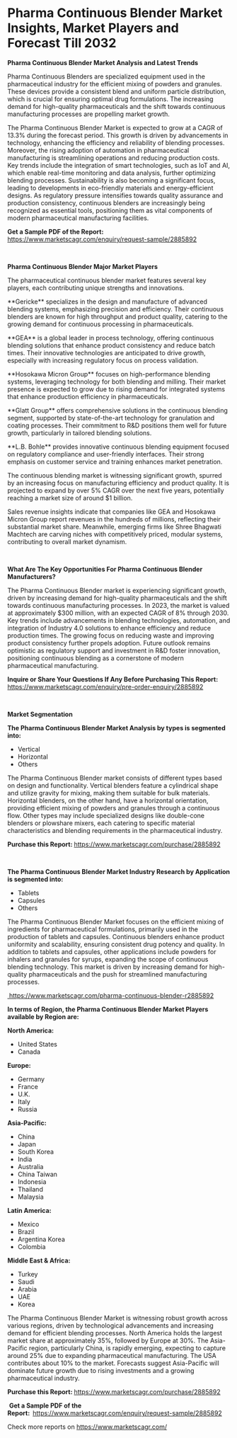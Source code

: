 <p><h1>Pharma Continuous Blender Market Insights, Market Players and Forecast Till 2032</h1></p><p><strong>Pharma Continuous Blender Market Analysis and Latest Trends</strong></p>
<p><p>Pharma Continuous Blenders are specialized equipment used in the pharmaceutical industry for the efficient mixing of powders and granules. These devices provide a consistent blend and uniform particle distribution, which is crucial for ensuring optimal drug formulations. The increasing demand for high-quality pharmaceuticals and the shift towards continuous manufacturing processes are propelling market growth.</p><p>The Pharma Continuous Blender Market is expected to grow at a CAGR of 13.3% during the forecast period. This growth is driven by advancements in technology, enhancing the efficiency and reliability of blending processes. Moreover, the rising adoption of automation in pharmaceutical manufacturing is streamlining operations and reducing production costs. Key trends include the integration of smart technologies, such as IoT and AI, which enable real-time monitoring and data analysis, further optimizing blending processes. Sustainability is also becoming a significant focus, leading to developments in eco-friendly materials and energy-efficient designs. As regulatory pressure intensifies towards quality assurance and production consistency, continuous blenders are increasingly being recognized as essential tools, positioning them as vital components of modern pharmaceutical manufacturing facilities.</p></p>
<p><strong>Get a Sample PDF of the Report:&nbsp;</strong> <a href="https://www.marketscagr.com/enquiry/request-sample/2885892?utm_campaign=3122&utm_medium=2&utm_source=Github&utm_content=ia&utm_term=13032025&utm_id=pharma-continuous-blender">https://www.marketscagr.com/enquiry/request-sample/2885892</a></p>
<p>&nbsp;</p>
<p><strong>Pharma Continuous Blender Major Market Players</strong></p>
<p><p>The pharmaceutical continuous blender market features several key players, each contributing unique strengths and innovations.</p><p>**Gericke** specializes in the design and manufacture of advanced blending systems, emphasizing precision and efficiency. Their continuous blenders are known for high throughput and product quality, catering to the growing demand for continuous processing in pharmaceuticals.</p><p>**GEA** is a global leader in process technology, offering continuous blending solutions that enhance product consistency and reduce batch times. Their innovative technologies are anticipated to drive growth, especially with increasing regulatory focus on process validation.</p><p>**Hosokawa Micron Group** focuses on high-performance blending systems, leveraging technology for both blending and milling. Their market presence is expected to grow due to rising demand for integrated systems that enhance production efficiency in pharmaceuticals.</p><p>**Glatt Group** offers comprehensive solutions in the continuous blending segment, supported by state-of-the-art technology for granulation and coating processes. Their commitment to R&D positions them well for future growth, particularly in tailored blending solutions.</p><p>**L.B. Bohle** provides innovative continuous blending equipment focused on regulatory compliance and user-friendly interfaces. Their strong emphasis on customer service and training enhances market penetration.</p><p>The continuous blending market is witnessing significant growth, spurred by an increasing focus on manufacturing efficiency and product quality. It is projected to expand by over 5% CAGR over the next five years, potentially reaching a market size of around $1 billion.</p><p>Sales revenue insights indicate that companies like GEA and Hosokawa Micron Group report revenues in the hundreds of millions, reflecting their substantial market share. Meanwhile, emerging firms like Shree Bhagwati Machtech are carving niches with competitively priced, modular systems, contributing to overall market dynamism.</p></p>
<p>&nbsp;</p>
<p><strong>What Are The Key Opportunities For Pharma Continuous Blender Manufacturers?</strong></p>
<p><p>The Pharma Continuous Blender market is experiencing significant growth, driven by increasing demand for high-quality pharmaceuticals and the shift towards continuous manufacturing processes. In 2023, the market is valued at approximately $300 million, with an expected CAGR of 8% through 2030. Key trends include advancements in blending technologies, automation, and integration of Industry 4.0 solutions to enhance efficiency and reduce production times. The growing focus on reducing waste and improving product consistency further propels adoption. Future outlook remains optimistic as regulatory support and investment in R&D foster innovation, positioning continuous blending as a cornerstone of modern pharmaceutical manufacturing.</p></p>
<p><strong>Inquire or Share Your Questions If Any Before Purchasing This Report:</strong> <a href="https://www.marketscagr.com/enquiry/pre-order-enquiry/2885892?utm_campaign=3122&utm_medium=2&utm_source=Github&utm_content=ia&utm_term=13032025&utm_id=pharma-continuous-blender">https://www.marketscagr.com/enquiry/pre-order-enquiry/2885892</a></p>
<p>&nbsp;</p>
<p><strong>Market Segmentation</strong></p>
<p><strong>The Pharma Continuous Blender Market Analysis by types is segmented into:</strong></p>
<p><ul><li>Vertical</li><li>Horizontal</li><li>Others</li></ul></p>
<p><p>The Pharma Continuous Blender market consists of different types based on design and functionality. Vertical blenders feature a cylindrical shape and utilize gravity for mixing, making them suitable for bulk materials. Horizontal blenders, on the other hand, have a horizontal orientation, providing efficient mixing of powders and granules through a continuous flow. Other types may include specialized designs like double-cone blenders or plowshare mixers, each catering to specific material characteristics and blending requirements in the pharmaceutical industry.</p></p>
<p><strong>Purchase this Report:&nbsp;</strong><a href="https://www.marketscagr.com/purchase/2885892?utm_campaign=3122&utm_medium=2&utm_source=Github&utm_content=ia&utm_term=13032025&utm_id=pharma-continuous-blender">https://www.marketscagr.com/purchase/2885892</a></p>
<p>&nbsp;</p>
<p><strong>The Pharma Continuous Blender Market Industry Research by Application is segmented into:</strong></p>
<p><ul><li>Tablets</li><li>Capsules</li><li>Others</li></ul></p>
<p><p>The Pharma Continuous Blender Market focuses on the efficient mixing of ingredients for pharmaceutical formulations, primarily used in the production of tablets and capsules. Continuous blenders enhance product uniformity and scalability, ensuring consistent drug potency and quality. In addition to tablets and capsules, other applications include powders for inhalers and granules for syrups, expanding the scope of continuous blending technology. This market is driven by increasing demand for high-quality pharmaceuticals and the push for streamlined manufacturing processes.</p></p>
<p><a href="https://www.marketscagr.com/pharma-continuous-blender-r2885892?utm_campaign=3122&utm_medium=2&utm_source=Github&utm_content=ia&utm_term=13032025&utm_id=pharma-continuous-blender">&nbsp;https://www.marketscagr.com/pharma-continuous-blender-r2885892</a></p>
<p><strong>In terms of Region, the Pharma Continuous Blender Market Players available by Region are:</strong></p>
<p>
    <p> <strong> North America: </strong>
        <ul>
            <li>United States</li>
            <li>Canada</li>
        </ul>
        </p> 
    <p> <strong> Europe: </strong>
        <ul>
            <li>Germany</li>
            <li>France</li>
            <li>U.K.</li>
            <li>Italy</li>
            <li>Russia</li>
        </ul>
        </p> 
    <p> <strong> Asia-Pacific: </strong>
        <ul>
            <li>China</li>
            <li>Japan</li>
            <li>South Korea</li>
            <li>India</li>
            <li>Australia</li>
            <li>China Taiwan</li>
            <li>Indonesia</li>
            <li>Thailand</li>
            <li>Malaysia</li>
        </ul>
        </p> 
    <p> <strong> Latin America: </strong>
        <ul>
            <li>Mexico</li>
            <li>Brazil</li>
            <li>Argentina Korea</li>
            <li>Colombia</li>
        </ul>
        </p> 
    <p> <strong> Middle East & Africa: </strong>
        <ul>
            <li>Turkey</li>
            <li>Saudi</li>
            <li>Arabia</li>
            <li>UAE</li>
            <li>Korea</li>
        </ul>
    </p>
    </p>
<p><p>The Pharma Continuous Blender Market is witnessing robust growth across various regions, driven by technological advancements and increasing demand for efficient blending processes. North America holds the largest market share at approximately 35%, followed by Europe at 30%. The Asia-Pacific region, particularly China, is rapidly emerging, expecting to capture around 25% due to expanding pharmaceutical manufacturing. The USA contributes about 10% to the market. Forecasts suggest Asia-Pacific will dominate future growth due to rising investments and a growing pharmaceutical industry.</p></p>
<p><strong>Purchase this Report: </strong><a href="https://www.marketscagr.com/purchase/2885892?utm_campaign=3122&utm_medium=2&utm_source=Github&utm_content=ia&utm_term=13032025&utm_id=pharma-continuous-blender">https://www.marketscagr.com/purchase/2885892</a></p>
<p>&nbsp;<strong>Get a Sample PDF of the Report:&nbsp;&nbsp;</strong><a href="https://www.marketscagr.com/enquiry/request-sample/2885892?utm_campaign=3122&utm_medium=2&utm_source=Github&utm_content=ia&utm_term=13032025&utm_id=pharma-continuous-blender">https://www.marketscagr.com/enquiry/request-sample/2885892</a></p>
<p><strong></strong></p>
<p>Check more reports on <a href="https://www.marketscagr.com/?utm_campaign=3122&utm_medium=2&utm_source=Github&utm_content=ia&utm_term=13032025&utm_id=pharma-continuous-blender">https://www.marketscagr.com/</a></p>